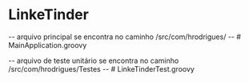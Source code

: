 # LinkeTinder
-- arquivo principal se encontra no caminho /src/com/hrodrigues/ --  # MainApplication.groovy

-- arquivo de teste unitário se encontra no caminho /src/com/hrodrigues/Testes -- # LinkeTinderTest.groovy

